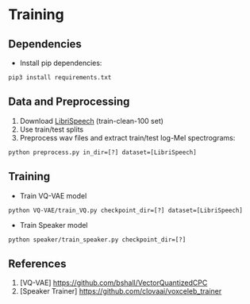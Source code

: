 # Training 

## Dependencies
* Install pip dependencies:
```
pip3 install requirements.txt
```


## Data and Preprocessing
1. Download [LibriSpeech](http://www.openslr.org/12) (train-clean-100 set)
2. Use train/test splits 
3. Preprocess wav files and extract train/test log-Mel spectrograms:
```
python preprocess.py in_dir=[?] dataset=[LibriSpeech]
```

## Training

* Train VQ-VAE model
```
python VQ-VAE/train_VQ.py checkpoint_dir=[?] dataset=[LibriSpeech]
```

* Train Speaker model
```
python speaker/train_speaker.py checkpoint_dir=[?] 
```

## References
1. [VQ-VAE] https://github.com/bshall/VectorQuantizedCPC
2. [Speaker Trainer] https://github.com/clovaai/voxceleb_trainer
